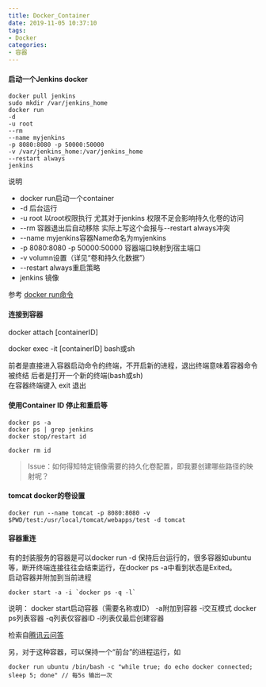 ```yaml
---
title: Docker_Container
date: 2019-11-05 10:37:10
tags:
- Docker
categories: 
- 容器
---
```

#### 启动一个Jenkins docker
```
docker pull jenkins
sudo mkdir /var/jenkins_home
docker run 
-d 
-u root 
--rm 
--name myjenkins 
-p 8080:8080 -p 50000:50000 
-v /var/jenkins_home:/var/jenkins_home 
--restart always 
jenkins
```
说明
+ docker run启动一个container 
+ -d 后台运行
+ -u root 以root权限执行 尤其对于jenkins 权限不足会影响持久化卷的访问
+ --rm 容器退出后自动移除 实际上写这个会报与--restart always冲突
+ --name myjenkins容器Name命名为myjenkins
+ -p 8080:8080 -p 50000:50000 容器端口映射到宿主端口
+ -v volumn设置（详见“卷和持久化数据”）
+ --restart always重启策略
+ jenkins 镜像

参考
 [docker run命令](https://www.runoob.com/docker/docker-command-manual.html)

#### 连接到容器

docker attach [containerID]

docker exec -it [containerID] bash或sh

前者是直接进入容器启动命令的终端，不开启新的进程，退出终端意味着容器命令被终结
后者是打开一个新的终端(bash或sh)<br>
在容器终端键入 exit 退出

#### 使用Container ID 停止和重启等
```
docker ps -a
docker ps | grep jenkins
docker stop/restart id

docker rm id
```
> Issue：如何得知特定镜像需要的持久化卷配置，即我要创建哪些路径的映射呢？

#### tomcat docker的卷设置 
```
docker run --name tomcat -p 8080:8080 -v $PWD/test:/usr/local/tomcat/webapps/test -d tomcat 
```

#### 容器重连
有的封装服务的容器是可以docker run -d 保持后台运行的，很多容器如ubuntu等，断开终端连接往往会结束运行，在docker ps -a中看到状态是Exited。<br>
启动容器并附加到当前进程
```
docker start -a -i `docker ps -q -l`
```
说明：
docker start启动容器（需要名称或ID）
 -a附加到容器
 -i交互模式
docker ps列表容器
 -q列表仅容器ID 
 -l列表仅最后创建容器

检索自[腾讯云问答](https://cloud.tencent.com/developer/ask/145603)

另，对于这种容器，可以保持一个“前台”的进程运行，如
```
docker run ubuntu /bin/bash -c "while true; do echo docker connected; sleep 5; done" // 每5s 输出一次
```